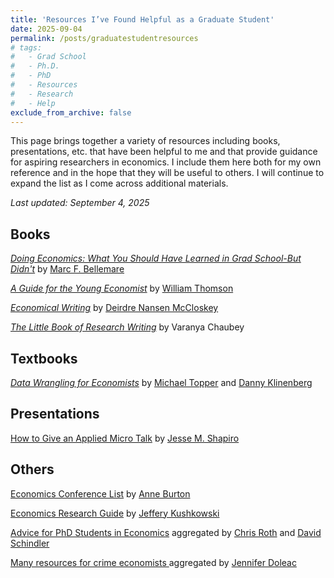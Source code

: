 ```yaml
---
title: 'Resources I’ve Found Helpful as a Graduate Student'
date: 2025-09-04
permalink: /posts/graduatestudentresources
# tags:
#   - Grad School
#   - Ph.D.
#   - PhD
#   - Resources
#   - Research
#   - Help
exclude_from_archive: false
---
```


This page brings together a variety of resources including books, presentations, etc. that have been helpful to me and that provide guidance for aspiring researchers in economics. I include them here both for my own reference and in the hope that they will be useful to others. I will continue to expand the list as I come across additional materials.

_Last updated: September 4, 2025_

<h2>Books</h2>

<a href="https://direct.mit.edu/books/monograph/5324/Doing-EconomicsWhat-You-Should-Have-Learned-in"> <em>Doing Economics: What You Should Have Learned in Grad School-But Didn't</em></a> by <a href="https://marcfbellemare.com/wordpress/"> Marc F. Bellemare </a>

<a href="https://direct.mit.edu/books/monograph/3957/A-Guide-for-the-Young-Economist"> <em>A Guide for the Young Economist</em></a> by <a href="https://sites.google.com/view/williamthomson"> William Thomson</a>

<a href="https://press.uchicago.edu/ucp/books/book/chicago/E/bo25674588.html"> <em>Economical Writing</em></a> by <a href="https://www.deirdremccloskey.com/"> Deirdre Nansen McCloskey</a>

<a href=""> <em>The Little Book of Research Writing</em></a> by Varanya Chaubey


<h2>Textbooks</h2>

<a href="https://michaeltopper1.github.io/data-wrangling-econ-book/"> <em>Data Wrangling for Economists</em></a> by <a href="https://michaeltopper.netlify.app/"> Michael Topper</a> and <a href="https://sites.google.com/view/dannyklinenberg/home"> Danny Klinenberg</a>


<h2>Presentations</h2>

<a href="https://shapiro.scholars.harvard.edu/sites/g/files/omnuum7731/files/shapiro/files/applied_micro_slides.pdf"> How to Give an Applied Micro Talk</a> by <a href="https://shapiro.scholars.harvard.edu/"> Jesse M. Shapiro</a>


<h2>Others</h2>

<a href="https://annemburton.com/economics-conferences"> Economics Conference List</a> by <a href="https://annemburton.com/"> Anne Burton</a>

<a href="https://instr.iastate.libguides.com/c.php?g=49275"> Economics Research Guide</a> by <a href="https://www.lib.iastate.edu/people/jeffrey-kushkowski"> Jeffery Kushkowski</a>

<a href="https://sites.google.com/view/econgradadvice"> Advice for PhD Students in Economics</a> aggregated by <a href="https://sites.google.com/site/chrisrotheconomics/home"> Chris Roth</a> and <a href="https://david-schindler.de/"> David Schindler</a>

<a href="https://jenniferdoleac.com/resources/"> Many resources for crime economists </a> aggregated by <a href="https://jenniferdoleac.com/"> Jennifer Doleac</a>
